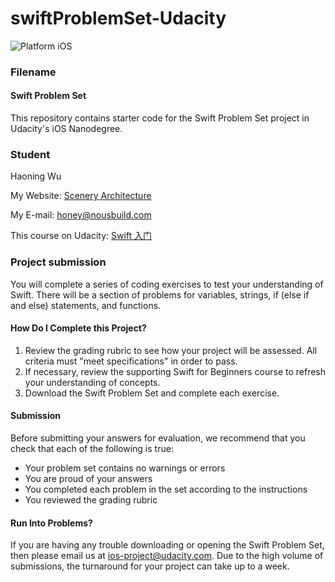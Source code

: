 # swiftProblemSet-Udacity
![Platform iOS](https://img.shields.io/badge/nanodegree-iOS-blue.svg)
### Filename

#### Swift Problem Set

This repository contains starter code for the Swift Problem Set project in Udacity's iOS Nanodegree.
### Student
Haoning Wu

My Website: [Scenery Architecture](http://www.nousbuild.org)

My E-mail: [honey@nousbuild.com](mailto:honey@nousbuild.com)

This course on Udacity: [Swift 入门](https://cn.udacity.com/course/swift-for-beginners--ud1022)


### Project submission
You will complete a series of coding exercises to test your understanding of Swift. There will be a section of problems for variables, strings, if (else if and else) statements, and functions.

#### How Do I Complete this Project?
1. Review the grading rubric to see how your project will be assessed. All criteria must "meet specifications" in order to pass.
2. If necessary, review the supporting Swift for Beginners course to refresh your understanding of concepts.
3. Download the Swift Problem Set and complete each exercise.

#### Submission
Before submitting your answers for evaluation, we recommend that you check that each of the following is true:

+ Your problem set contains no warnings or errors
+ You are proud of your answers
+ You completed each problem in the set according to the instructions
+ You reviewed the grading rubric

#### Run Into Problems?
If you are having any trouble downloading or opening the Swift Problem Set, then please email us at [ios-project@udacity.com](mailto:ios-project@udacity.com). Due to the high volume of submissions, the turnaround for your project can take up to a week.
